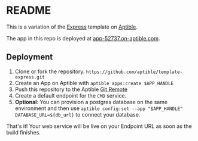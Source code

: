 # README

This is a variation of the [Express](https://expressjs.com/) template on [Aptible](https://aptible.com).

The app in this repo is deployed at [app-52737.on-aptible.com](app-52737.on-aptible.com).

## Deployment

1. Clone or fork the repository. `https://github.com/aptible/template-express.git`
2. Create an App on Aptible with `aptible apps:create $APP_HANDLE` 
3. Push this repository to the Aptible [Git Remote](https://deploy-docs.aptible.com/docs/git-remote)
4. Create a default endpoint for the `CMD` service.
5. **Optional**: You can provision a postgres database on the same environment and then use `aptible config:set --app "$APP_HANDLE" DATABASE_URL=${db_url}` to connect your database.

That's it! Your web service will be live on your Endpoint URL as soon as the build finishes.
